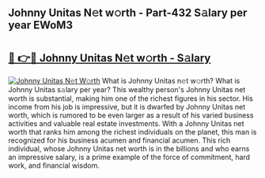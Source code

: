 ## Johnny Unitas N𝚎t w𝚘rth - Part-432 S𝚊lary per year EWoM3

# <h2><a href="http://gc1wgh.nevu.top/?p=Johnny+Unitas">🔗 👉🔴 Johnny Unitas N𝚎t w𝚘rth - S𝚊lary</a></h2>

[![Johnny Unitas N𝚎t W𝚘rth](https://i.imgur.com/Oavwk0R.jpeg)](http://gc1wgh.nevu.top/?p=Johnny+Unitas)
What is Johnny Unitas n𝚎t w𝚘rth? What is Johnny Unitas s𝚊lary per year?
This wealthy person's Johnny Unitas net worth is substantial, making him one of the richest figures in his sector. His income from his job is impressive, but it is dwarfed by Johnny Unitas net worth, which is rumored to be even larger as a result of his varied business activities and valuable real estate investments. With a Johnny Unitas net worth that ranks him among the richest individuals on the planet, this man is recognized for his business acumen and financial acumen. This rich individual, whose Johnny Unitas net worth is in the billions and who earns an impressive salary, is a prime example of the force of commitment, hard work, and financial wisdom.
